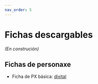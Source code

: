 ```yaml
---
nav_order: 5
---
```

# Fichas descargables

*(En construción)*

## Fichas de personaxe

- Ficha de PX básica: [dixital](https://daenvil.github.io/Dungeon_World-GL/fichas/dixital/basica.pdf)